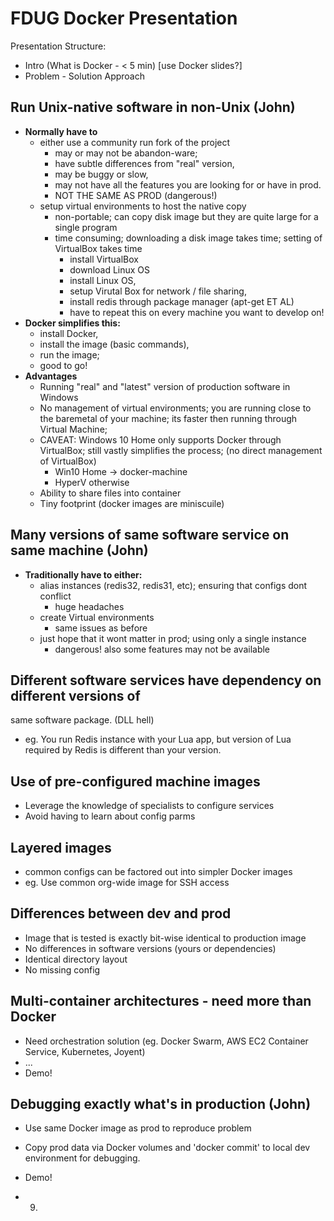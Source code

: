 # FDUG Docker Presentation

Presentation Structure:

- Intro (What is Docker - < 5 min) [use Docker slides?]
- Problem - Solution Approach

## Run Unix-native software in non-Unix (John)
  - **Normally have to**
    - either use a community run fork of the project
      - may or may not be abandon-ware;
      - have subtle differences from "real" version,
      - may be buggy or slow,
      - may not have all the features you are looking for or have in prod.
      - NOT THE SAME AS PROD (dangerous!)
    - setup virtual environments to host the native copy
      - non-portable; can copy disk image but they are quite large for a single program
      - time consuming; downloading a disk image takes time; setting of VirtualBox takes time
        - install VirtualBox
        - download Linux OS
        - install Linux OS,
        - setup Virutal Box for network / file sharing,
        - install redis through package manager (apt-get ET AL)
        - have to repeat this on every machine you want to develop on!
  - **Docker simplifies this:**
    - install Docker,
    - install the image (basic commands),
    - run the image;
    - good to go!
  - **Advantages**
    - Running "real" and "latest" version of production software in Windows
    - No management of virtual environments; you are running close to the baremetal
      of your machine; its faster then running through Virtual Machine;
    - CAVEAT: Windows 10 Home only supports Docker through VirtualBox; still
      vastly simplifies the process; (no direct management of VirtualBox)
      - Win10 Home -> docker-machine
      - HyperV otherwise
    - Ability to share files into container
    - Tiny footprint (docker images are miniscuile)

## Many versions of same software service on same machine (John)
  - **Traditionally have to either:**
    - alias instances (redis32, redis31, etc); ensuring that configs dont conflict
      - huge headaches
    - create Virtual environments
      - same issues as before
    - just hope that it wont matter in prod; using only a single instance
      - dangerous! also some features may not be available


## Different software services have dependency on different versions of
  same software package. (DLL hell)
  - eg. You run Redis instance with your Lua app, but version of Lua required
    by Redis is different than your version.

## Use of pre-configured machine images
  - Leverage the knowledge of specialists to configure services
  - Avoid having to learn about config parms

## Layered images
  - common configs can be factored out into simpler Docker images
  - eg. Use common org-wide image for SSH access

## Differences between dev and prod
  - Image that is tested is exactly bit-wise identical to production image
  - No differences in software versions (yours or dependencies)
  - Identical directory layout
  - No missing config

## Multi-container architectures - need more than Docker
  - Need orchestration solution (eg. Docker Swarm, AWS EC2 Container Service,
    Kubernetes, Joyent)
  - ...
  - Demo!

## Debugging exactly what's in production (John)
  - Use same Docker image as prod to reproduce problem
  - Copy prod data via Docker volumes and 'docker commit' to local dev
    environment for debugging.
  - Demo!

- 9.
